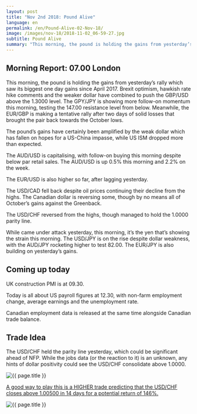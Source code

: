 ```yaml
---
layout: post
title: "Nov 2nd 2018: Pound Alive"
language: en
permalink: /en/Pound-Alive-02-Nov-18/
image: /images/nov-18/2018-11-02_06-59-27.jpg
subtitle: Pound Alive
summary: "This morning, the pound is holding the gains from yesterday’s rally which saw its biggest one day gains since April 2017. Brexit optimism, hawkish rate hike comments and the weaker dollar have combined to push the GBP/USD above the 1.3000 level"
---
```

## Morning Report: 07.00 London

This morning, the pound is holding the gains from yesterday’s rally which saw its biggest one day gains since April 2017. Brexit optimism, hawkish rate hike comments and the weaker dollar have combined to push the GBP/USD above the 1.3000 level. The GPY/JPY is showing more follow-on momentum this morning, testing the 147.00 resistance level from below. Meanwhile, the EUR/GBP is making a tentative rally after two days of solid losses that brought the pair back towards the October lows. 

The pound’s gains have certainly been amplified by the weak dollar which has fallen on hopes for a US-China impasse, while US ISM dropped more than expected. 

The AUD/USD is capitalising, with follow-on buying this morning despite below par retail sales. The AUD/USD is up 0.5% this morning and 2.2% on the week. 

The EUR/USD is also higher so far, after lagging yesterday. 

The USD/CAD fell back despite oil prices continuing their decline from the highs. The Canadian dollar is reversing some, though by no means all of October’s gains against the Greenback. 

The USD/CHF reversed from the highs, though managed to hold the 1.0000 parity line. 

While came under attack yesterday, this morning, it’s the yen that’s showing the strain this morning. The USD/JPY is on the rise despite dollar weakness, with the AUD/JPY rocketing higher to test 82.00. The EUR/JPY is also building on yesterday’s gains. 

## Coming up today

UK construction PMI is at 09.30. 

Today is all about US payroll figures at 12.30, with non-farm employment change, average earnings and the unemployment rate. 

Canadian employment data is released at the same time alongside Canadian trade balance. 

## Trade Idea

The USD/CHF held the parity line yesterday, which could be significant ahead of NFP. While the jobs data (or the reaction to it) is an unknown, any hints of dollar positivity could see the USD/CHF consolidate above 1.0000.

<img class="post-image" src="{{ site.url }}/images/nov-18/2018-11-02_06-59-27.jpg" alt="{{ page.title }}" title="{{ page.title }}">

<a href="%LINK%%?currency=GBP&market=forex&underlying=frxUSDCHF&formname=higherlower&duration_amount=14&duration_units=d&amount=10&amount_type=stake&expiry_type=duration&barrier=1.0050" target="_blank">A good way to play this is a HIGHER trade predicting that the USD/CHF closes above 1.00500 in 14 days for a potential return of 146%.</a>

<img class="post-image" src="{{ site.url }}/images/nov-18/2018-11-02_07-03-03.jpg" alt="{{ page.title }}" title="{{ page.title }}">